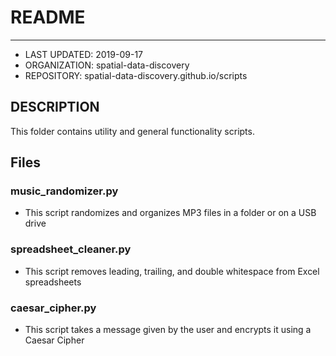 # README
--------
* LAST UPDATED: 2019-09-17
* ORGANIZATION: spatial-data-discovery
* REPOSITORY: spatial-data-discovery.github.io/scripts

## DESCRIPTION
This folder contains utility and general functionality scripts.

## Files

### music_randomizer.py
* This script randomizes and organizes MP3 files in a folder or on a USB drive

### spreadsheet_cleaner.py
* This script removes leading, trailing, and double whitespace from Excel spreadsheets

### caesar_cipher.py
* This script takes a message given by the user and encrypts it using a Caesar Cipher

